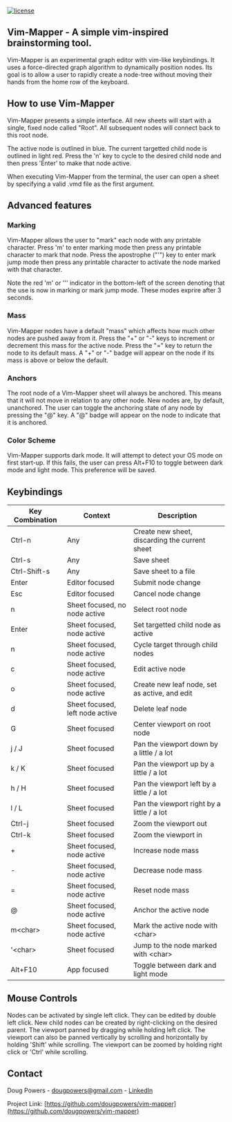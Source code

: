 [![license](https://img.shields.io/crates/l/druid)](https://github.com/dougpowers/vim-mapper/blob/main/LICENCE)
## Vim-Mapper - A simple vim-inspired brainstorming tool.

Vim-Mapper is an experimental graph editor with vim-like keybindings. It uses a force-directed graph algorithm to dynamically position nodes. Its goal is to allow a user to rapidly create a node-tree without moving their hands from the home row of the keyboard.

## How to use Vim-Mapper

Vim-Mapper presents a simple interface. All new sheets will start with a single, fixed node called "Root". All subsequent nodes will connect back to this root node. 

The active node is outlined in blue. The current targetted child node is outlined in light red. Press the 'n' key to cycle to the desired child node and then press 'Enter' to make that node active.

When executing Vim-Mapper from the terminal, the user can open a sheet by specifying a valid .vmd file as the first argument.

## Advanced features

### Marking
Vim-Mapper allows the user to "mark" each node with any printable character. Press 'm' to enter marking mode then press any printable character to mark that node. Press the apostrophe ("'") key to enter mark jump mode then press any printable character to activate the node marked with that character.

Note the red 'm' or ''' indicator in the bottom-left of the screen denoting that the use is now in marking or mark jump mode. These modes exprire after 3 seconds.

### Mass
Vim-Mapper nodes have a default "mass" which affects how much other nodes are pushed away from it. Press the "+" or "-" keys to increment or decrement this mass for the active node. Press the "=" key to return the node to its default mass. A "+" or "-" badge will appear on the node if its mass is above or below the default.

### Anchors
The root node of a Vim-Mapper sheet will always be anchored. This means that it will not move in relation to any other node. New nodes are, by default, unanchored. The user can toggle the anchoring state of any node by pressing the "@" key. A "@" badge will appear on the node to indicate that it is anchored.

### Color Scheme
Vim-Mapper supports dark mode. It will attempt to detect your OS mode on first start-up. If this fails, the user can press Alt+F10 to toggle between dark mode and light mode. This preference will be saved.

## Keybindings
| Key Combination | Context                         | Description                                   |
|-----------------|---------------------------------|-----------------------------------------------|
| Ctrl-n          | Any                             | Create new sheet, discarding the current sheet |
| Ctrl-s          | Any                             | Save sheet                                    |
| Ctrl-Shift-s    | Any                             | Save sheet to a file                          |
| Enter           | Editor focused                  | Submit node change                            |
| Esc             | Editor focused                  | Cancel node change                            |
| n               | Sheet focused, no node active   | Select root node                              |
| Enter           | Sheet focused, node active      | Set targetted child node as active            |
| n               | Sheet focused, node active      | Cycle target through child nodes              |
| c               | Sheet focused, node active      | Edit active node                              |
| o               | Sheet focused, node active      | Create new leaf node, set as active, and edit |
| d               | Sheet focused, left node active | Delete leaf node                              |
| G               | Sheet focused                   | Center viewport on root node                  |
| j / J           | Sheet focused                   | Pan the viewport down by a little / a lot     |
| k / K           | Sheet focused                   | Pan the viewport up by a little / a lot       |
| h / H           | Sheet focused                   | Pan the viewport left by a little / a lot     |
| l / L           | Sheet focused                   | Pan the viewport right by a little / a lot    |
| Ctrl-j          | Sheet focused                   | Zoom the viewport out                         |
| Ctrl-k          | Sheet focused                   | Zoom the viewport in                          |
| +               | Sheet focused, node active      | Increase node mass                            |
| -               | Sheet focused, node active      | Decrease node mass                            |
| =               | Sheet focused, node active      | Reset node mass                               |
| @       | Sheet focused, node active | Anchor the active node              |
| m<char\> | Sheet focused, node active | Mark the active node with <char\>    |
| '<char\> | Sheet focused              | Jump to the node marked with <char\> |
| Alt+F10         | App focused                     | Toggle between dark and light mode            |

## Mouse Controls
Nodes can be activated by single left click. They can be edited by double left click. New child nodes can be created by right-clicking on the desired parent. The viewport panned by dragging while holding left click. The viewport can also be panned vertically by scrolling and horizontally by holding 'Shift' while scrolling. The viewport can be zoomed by holding right click or 'Ctrl' while scrolling.

## Contact
Doug Powers - dougpowers@gmail.com - [LinkedIn](https://www.linkedin.com/in/douglas-powers-537380104)

Project Link: [https://github.com/dougpowers/vim-mapper](https://github.com/dougpowers/vim-mapper)